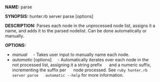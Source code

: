 **NAME:** 
parse

**SYNOPSIS:**
hunter.rb server parse [options]

**DESCRIPTION:**
Parses each node in the unprocessed node list, assigns it a name,
and adds it to the parsed nodelist. Can be done automatically 
or manually.

**OPTIONS:**
- *manual*
&nbsp;&nbsp;&nbsp;&nbsp;- Takes user input to manually name each node.
- *automatic* [options]
&nbsp;&nbsp;&nbsp;&nbsp;- Automatically iterates over each node in the
&nbsp;&nbsp;&nbsp;&nbsp;  not processed list, assigning it a string prefix
&nbsp;&nbsp;&nbsp;&nbsp;  and a numeric suffix, incrementing the suffix per 
&nbsp;&nbsp;&nbsp;&nbsp;  node processed. See `ruby hunter.rb server parse`
&nbsp;&nbsp;&nbsp;&nbsp;  `automatic --help` for more information.
